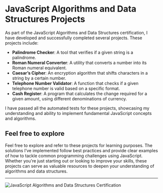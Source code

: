 # JavaScript Algorithms and Data Structures Projects

As part of the JavaScript Algorithms and Data Structures certification, I have developed and successfully completed several projects. These projects include:

- **Palindrome Checker**: A tool that verifies if a given string is a palindrome.
- **Roman Numeral Converter**: A utility that converts a number into its Roman numeral equivalent.
- **Caesar’s Cipher**: An encryption algorithm that shifts characters in a string by a certain number.
- **Telephone Number Validator**: A function that checks if a given telephone number is valid based on a specific format.
- **Cash Register**: A program that calculates the change required for a given amount, using different denominations of currency.

I have passed all the automated tests for these projects, showcasing my understanding and ability to implement fundamental JavaScript concepts and algorithms.

## Feel free to explore

Feel free to explore and refer to these projects for learning purposes. The solutions I’ve implemented follow best practices and provide clear examples of how to tackle common programming challenges using JavaScript. 
Whether you're just starting out or looking to improve your skills, these projects can serve as valuable resources to deepen your understanding of algorithms and data structures.

---

![JavaScript Algorithms and Data Structures Certification](https://www.freecodecamp.org/certification/thedat-nguyen/javascript-algorithms-and-data-structures)

